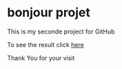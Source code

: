 # bonjour projet
This is my seconde project for GitHub

To see the result click [here](https://alou0005.github.io/bonjour/)

Thank You for your visit

